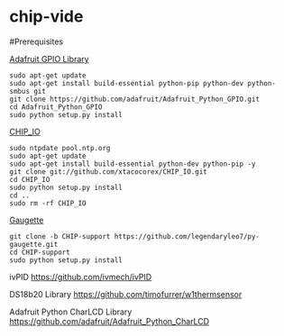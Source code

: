 # chip-vide



#Prerequisites

<a href="https://github.com/xtacocorex/Adafruit_Python_GPIO">Adafruit GPIO Library</a>

````
sudo apt-get update
sudo apt-get install build-essential python-pip python-dev python-smbus git
git clone https://github.com/adafruit/Adafruit_Python_GPIO.git
cd Adafruit_Python_GPIO
sudo python setup.py install
````

<a href="https://github.com/xtacocorex/CHIP_IO">CHIP_IO</a>

````
sudo ntpdate pool.ntp.org
sudo apt-get update
sudo apt-get install build-essential python-dev python-pip -y
git clone git://github.com/xtacocorex/CHIP_IO.git
cd CHIP_IO
sudo python setup.py install
cd ..
sudo rm -rf CHIP_IO
````

<a href="https://github.com/legendaryleo7/py-gaugette/tree/CHIP-support">Gaugette</a>
````
git clone -b CHIP-support https://github.com/legendaryleo7/py-gaugette.git
cd CHIP-support
sudo python setup.py install
````


ivPID
https://github.com/ivmech/ivPID

DS18b20 Library
https://github.com/timofurrer/w1thermsensor

Adafruit Python CharLCD Library
https://github.com/adafruit/Adafruit_Python_CharLCD


